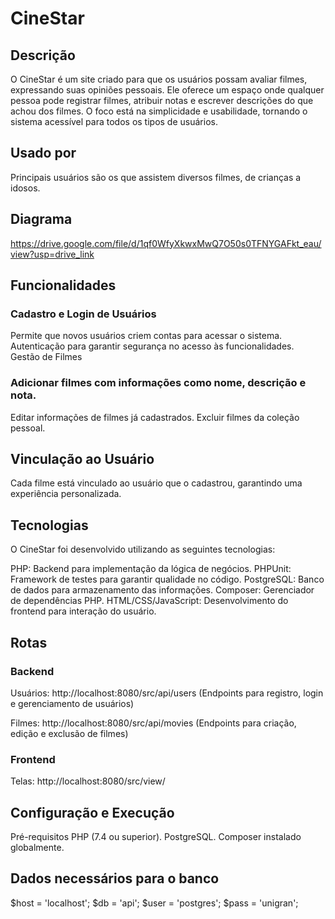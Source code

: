 # CineStar
## Descrição
O CineStar é um site criado para que os usuários possam avaliar filmes, expressando suas opiniões pessoais. Ele oferece um espaço onde qualquer pessoa pode registrar filmes, atribuir notas e escrever descrições do que achou dos filmes. O foco está na simplicidade e usabilidade, tornando o sistema acessível para todos os tipos de usuários.

## Usado por
Principais usuários são os que assistem diversos filmes, de crianças a idosos.

## Diagrama
https://drive.google.com/file/d/1qf0WfyXkwxMwQ7O50s0TFNYGAFkt_eau/view?usp=drive_link

## Funcionalidades
### Cadastro e Login de Usuários
Permite que novos usuários criem contas para acessar o sistema.
Autenticação para garantir segurança no acesso às funcionalidades.
Gestão de Filmes

### Adicionar filmes com informações como nome, descrição e nota.
Editar informações de filmes já cadastrados.
Excluir filmes da coleção pessoal.

## Vinculação ao Usuário
Cada filme está vinculado ao usuário que o cadastrou, garantindo uma experiência personalizada.

## Tecnologias
O CineStar foi desenvolvido utilizando as seguintes tecnologias:

PHP: Backend para implementação da lógica de negócios.
PHPUnit: Framework de testes para garantir qualidade no código.
PostgreSQL: Banco de dados para armazenamento das informações.
Composer: Gerenciador de dependências PHP.
HTML/CSS/JavaScript: Desenvolvimento do frontend para interação do usuário.

## Rotas
### Backend
Usuários:
http://localhost:8080/src/api/users
(Endpoints para registro, login e gerenciamento de usuários)

Filmes:
http://localhost:8080/src/api/movies
(Endpoints para criação, edição e exclusão de filmes)

### Frontend
Telas:
http://localhost:8080/src/view/

## Configuração e Execução
Pré-requisitos
PHP (7.4 ou superior).
PostgreSQL.
Composer instalado globalmente.

## Dados necessários para o banco
$host = 'localhost';
$db = 'api';
$user = 'postgres';
$pass = 'unigran';
